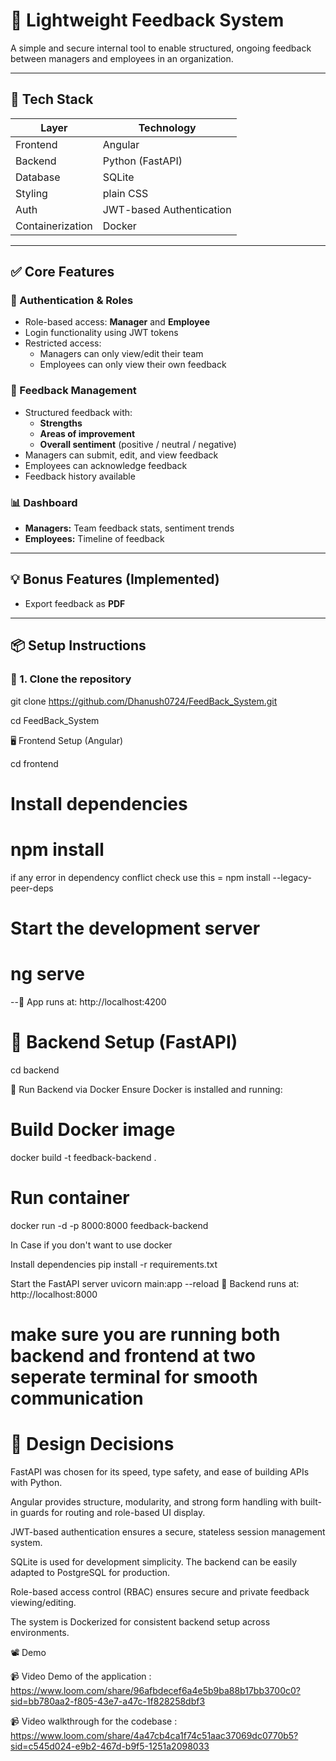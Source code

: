 # 📝 Lightweight Feedback System

A simple and secure internal tool to enable structured, ongoing feedback between managers and employees in an organization.

---

## 🔧 Tech Stack

| Layer        | Technology            |
|--------------|------------------------|
| Frontend     | Angular                |
| Backend      | Python (FastAPI)       |
| Database     | SQLite                 |
| Styling      | plain CSS               |
| Auth         | JWT-based Authentication |
| Containerization | Docker               |

---

## ✅ Core Features

### 👥 Authentication & Roles
- Role-based access: **Manager** and **Employee**
- Login functionality using JWT tokens
- Restricted access:
  - Managers can only view/edit their team
  - Employees can only view their own feedback

### 📝 Feedback Management
- Structured feedback with:
  - **Strengths**
  - **Areas of improvement**
  - **Overall sentiment** (positive / neutral / negative)
- Managers can submit, edit, and view feedback
- Employees can acknowledge feedback
- Feedback history available

### 📊 Dashboard
- **Managers:** Team feedback stats, sentiment trends
- **Employees:** Timeline of feedback

---

## 💡 Bonus Features (Implemented)
- Export feedback as **PDF**

---

## 📦 Setup Instructions

### 🔁 1. Clone the repository


git clone https://github.com/Dhanush0724/FeedBack_System.git

cd FeedBack_System

🖥️ Frontend Setup (Angular)

cd frontend
# Install dependencies
# npm install 
 if any error in dependency conflict check
use this = npm install --legacy-peer-deps

# Start the development server
# ng serve
 --📍 App runs at: http://localhost:4200

# 🐍 Backend Setup (FastAPI)

cd backend

🐳 Run Backend via Docker
Ensure Docker is installed and running:

# Build Docker image
docker build -t feedback-backend .

# Run container
docker run -d -p 8000:8000 feedback-backend

In Case if you don't want to use docker

Install dependencies
pip install -r requirements.txt

Start the FastAPI server
uvicorn main:app --reload
📍 Backend runs at: http://localhost:8000

# make sure you are running both backend and frontend at two seperate terminal for smooth communication

# 🎨 Design Decisions
FastAPI was chosen for its speed, type safety, and ease of building APIs with Python.

Angular provides structure, modularity, and strong form handling with built-in guards for routing and role-based UI display.

JWT-based authentication ensures a secure, stateless session management system.

SQLite is used for development simplicity. The backend can be easily adapted to PostgreSQL for production.

Role-based access control (RBAC) ensures secure and private feedback viewing/editing.

The system is Dockerized for consistent backend setup across environments.

📽️ Demo


📹 Video Demo of the application : https://www.loom.com/share/96afbdecef6a4e5b9ba88b17bb3700c0?sid=bb780aa2-f805-43e7-a47c-1f828258dbf3

📹 Video walkthrough for the codebase : https://www.loom.com/share/4a47cb4ca1f74c51aac37069dc0770b5?sid=c545d024-e9b2-467d-b9f5-1251a2098033
